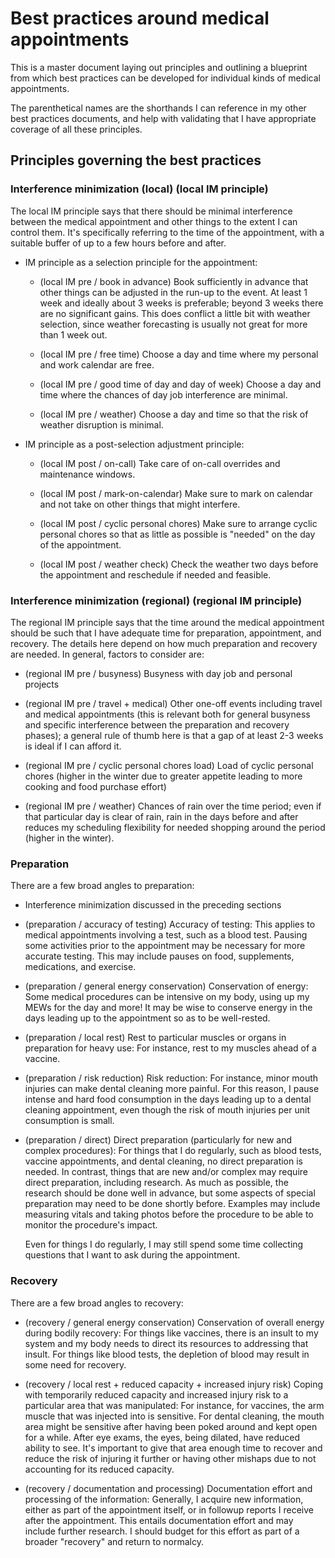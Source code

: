 # Best practices around medical appointments

This is a master document laying out principles and outlining a
blueprint from which best practices can be developed for individual
kinds of medical appointments.

The parenthetical names are the shorthands I can reference in my other
best practices documents, and help with validating that I have
appropriate coverage of all these principles.

## Principles governing the best practices

### Interference minimization (local) (local IM principle)

The local IM principle says that there should be minimal interference
between the medical appointment and other things to the extent I can
control them. It's specifically referring to the time of the
appointment, with a suitable buffer of up to a few hours before and
after.

* IM principle as a selection principle for the appointment:

  * (local IM pre / book in advance) Book sufficiently in advance that
    other things can be adjusted in the run-up to the event. At least
    1 week and ideally about 3 weeks is preferable; beyond 3 weeks
    there are no significant gains. This does conflict a little bit
    with weather selection, since weather forecasting is usually not
    great for more than 1 week out.

  * (local IM pre / free time) Choose a day and time where my personal and
    work calendar are free.

  * (local IM pre / good time of day and day of week) Choose a day and
    time where the chances of day job interference are minimal.

  * (local IM pre / weather) Choose a day and time so that the risk of
    weather disruption is minimal.

* IM principle as a post-selection adjustment principle:

  * (local IM post / on-call) Take care of on-call overrides and
    maintenance windows.

  * (local IM post / mark-on-calendar) Make sure to mark on calendar
    and not take on other things that might interfere.

  * (local IM post / cyclic personal chores) Make sure to arrange
    cyclic personal chores so that as little as possible is "needed"
    on the day of the appointment.

  * (local IM post / weather check) Check the weather two days before
    the appointment and reschedule if needed and feasible.

### Interference minimization (regional) (regional IM principle)

The regional IM principle says that the time around the medical
appointment should be such that I have adequate time for preparation,
appointment, and recovery. The details here depend on how much
preparation and recovery are needed. In general, factors to consider
are:

* (regional IM pre / busyness) Busyness with day job and personal projects

* (regional IM pre / travel + medical) Other one-off events including
  travel and medical appointments (this is relevant both for general
  busyness and specific interference between the preparation and
  recovery phases); a general rule of thumb here is that a gap of at
  least 2-3 weeks is ideal if I can afford it.

* (regional IM pre / cyclic personal chores load) Load of cyclic
  personal chores (higher in the winter due to greater appetite
  leading to more cooking and food purchase effort)

* (regional IM pre / weather) Chances of rain over the time period;
  even if that particular day is clear of rain, rain in the days
  before and after reduces my scheduling flexibility for needed
  shopping around the period (higher in the winter).

### Preparation

There are a few broad angles to preparation:

* Interference minimization discussed in the preceding sections

* (preparation / accuracy of testing) Accuracy of testing: This
  applies to medical appointments involving a test, such as a blood
  test. Pausing some activities prior to the appointment may be
  necessary for more accurate testing. This may include pauses on
  food, supplements, medications, and exercise.

* (preparation / general energy conservation) Conservation of energy:
  Some medical procedures can be intensive on my body, using up my
  MEWs for the day and more! It may be wise to conserve energy in the
  days leading up to the appointment so as to be well-rested.

* (preparation / local rest) Rest to particular muscles or organs in
  preparation for heavy use: For instance, rest to my muscles ahead of
  a vaccine.

* (preparation / risk reduction) Risk reduction: For instance, minor
  mouth injuries can make dental cleaning more painful. For this
  reason, I pause intense and hard food consumption in the days
  leading up to a dental cleaning appointment, even though the risk of
  mouth injuries per unit consumption is small.

* (preparation / direct) Direct preparation (particularly for new and
  complex procedures): For things that I do regularly, such as blood
  tests, vaccine appointments, and dental cleaning, no direct
  preparation is needed. In contrast, things that are new and/or
  complex may require direct preparation, including research. As much
  as possible, the research should be done well in advance, but some
  aspects of special preparation may need to be done shortly
  before. Examples may include measuring vitals and taking photos
  before the procedure to be able to monitor the procedure's impact.

  Even for things I do regularly, I may still spend some time
  collecting questions that I want to ask during the appointment.

### Recovery

There are a few broad angles to recovery:

* (recovery / general energy conservation) Conservation of overall
  energy during bodily recovery: For things like vaccines, there is an
  insult to my system and my body needs to direct its resources to
  addressing that insult. For things like blood tests, the depletion
  of blood may result in some need for recovery.

* (recovery / local rest + reduced capacity + increased injury risk)
  Coping with temporarily reduced capacity and increased injury risk
  to a particular area that was manipulated: For instance, for
  vaccines, the arm muscle that was injected into is sensitive. For
  dental cleaning, the mouth area might be sensitive after having been
  poked around and kept open for a while. After eye exams, the eyes,
  being dilated, have reduced ability to see. It's important to give
  that area enough time to recover and reduce the risk of injuring it
  further or having other mishaps due to not accounting for its
  reduced capacity.

* (recovery / documentation and processing) Documentation effort and
  processing of the information: Generally, I acquire new information,
  either as part of the appointment itself, or in followup reports I
  receive after the appointment. This entails documentation effort and
  may include further research. I should budget for this effort as
  part of a broader "recovery" and return to normalcy.
